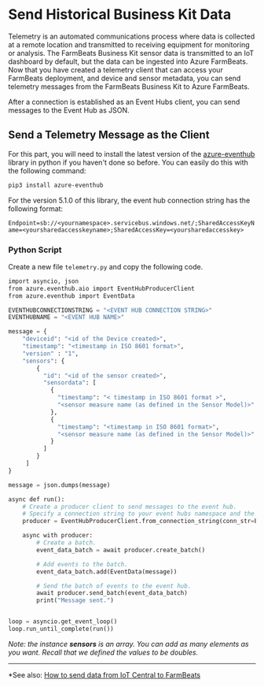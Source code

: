 # Send Historical Business Kit Data

Telemetry is an automated communications process where data is collected at a remote location and transmitted to receiving equipment for monitoring or analysis.  The FarmBeats Business Kit sensor data is transmitted to an IoT dashboard by default, but the data can be ingested into Azure FarmBeats.  Now that you have created a telemetry client that can access your FarmBeats deployment, and device and sensor metadata, you can send telemetry messages from the FarmBeats Business Kit to Azure FarmBeats.

After a connection is established as an Event Hubs client, you can send messages to the Event Hub as JSON.

## Send a Telemetry Message as the Client

For this part, you will need to install the latest version of the [azure-eventhub](https://pypi.org/project/azure-eventhub/) library in python if you haven't done so before. You can easily do this with the following command:

```bash
pip3 install azure-eventhub
```

For the version 5.1.0 of this library, the event hub connection string has the following format:  

`Endpoint=sb://<yournamespace>.servicebus.windows.net/;SharedAccessKeyName=<yoursharedaccesskeyname>;SharedAccessKey=<yoursharedaccesskey>`

### Python Script

Create a new file `telemetry.py` and copy the following code.

```python
import asyncio, json
from azure.eventhub.aio import EventHubProducerClient
from azure.eventhub import EventData

EVENTHUBCONNECTIONSTRING = "<EVENT HUB CONNECTION STRING>"
EVENTHUBNAME = "<EVENT HUB NAME>"

message = {
    "deviceid": "<id of the Device created>",
    "timestamp": "<timestamp in ISO 8601 format>",
    "version" : "1",
    "sensors": {
        {
          "id": "<id of the sensor created>",
          "sensordata": [
            {
              "timestamp": "< timestamp in ISO 8601 format >",
              "<sensor measure name (as defined in the Sensor Model)>": <value>
            },
            {
              "timestamp": "<timestamp in ISO 8601 format>",
              "<sensor measure name (as defined in the Sensor Model)>": <value>
            }
          ]
        }
     ]
}

message = json.dumps(message)

async def run():
    # Create a producer client to send messages to the event hub.
    # Specify a connection string to your event hubs namespace and the event hub name.
    producer = EventHubProducerClient.from_connection_string(conn_str=EVENTHUBCONNECTIONSTRING, eventhub_name=EVENTHUBNAME)

    async with producer:
        # Create a batch.
        event_data_batch = await producer.create_batch()

        # Add events to the batch.
        event_data_batch.add(EventData(message))

        # Send the batch of events to the event hub.
        await producer.send_batch(event_data_batch)
        print("Message sent.")


loop = asyncio.get_event_loop()
loop.run_until_complete(run())
```

*Note: the instance **sensors** is an array. You can add as many elements as you want. Recall that we defined the values to be doubles.*

--------
*See also: [How to send data from IoT Central to FarmBeats](./Send_data_IoTCentral.md)
